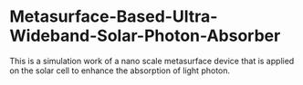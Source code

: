 # Metasurface-Based-Ultra-Wideband-Solar-Photon-Absorber
This is a simulation work of a nano scale metasurface device that is applied on the solar cell to enhance the absorption of light photon.
